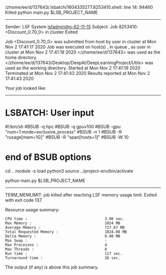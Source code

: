 /zhome/ee/d/137643/.lsbatch/1604335277.8253410.shell: line 14: 94460 Killed                  python main.py $LSB_PROJECT_NAME

------------------------------------------------------------
Sender: LSF System <lsfadmin@n-62-11-15>
Subject: Job 8253410: <Discount_0.70_0> in cluster <dcc> Exited

Job <Discount_0.70_0> was submitted from host <n-62-27-21> by user <s183905> in cluster <dcc> at Mon Nov  2 17:41:17 2020
Job was executed on host(s) <n-62-11-15>, in queue <gpuv100>, as user <s183905> in cluster <dcc> at Mon Nov  2 17:41:19 2020
</zhome/ee/d/137643> was used as the home directory.
</zhome/ee/d/137643/Desktop/DeepAI/DeepLearningProject/Utils> was used as the working directory.
Started at Mon Nov  2 17:41:19 2020
Terminated at Mon Nov  2 17:41:43 2020
Results reported at Mon Nov  2 17:41:43 2020

Your job looked like:

------------------------------------------------------------
# LSBATCH: User input
#!/bin/sh
#BSUB -q hpc
#BSUB -q gpuv100
#BSUB -gpu "num=1:mode=exclusive_process"
#BSUB -n 1
#BSUB -R "rusage[mem=1G]"
#BSUB -R "span[hosts=1]"
#BSUB -W 10
# end of BSUB options
cd ..
module -s load python3
source ../project-env/bin/activate

python main.py $LSB_PROJECT_NAME


------------------------------------------------------------

TERM_MEMLIMIT: job killed after reaching LSF memory usage limit.
Exited with exit code 137.

Resource usage summary:

    CPU time :                                   3.00 sec.
    Max Memory :                                 1024 MB
    Average Memory :                             717.67 MB
    Total Requested Memory :                     1024.00 MB
    Delta Memory :                               0.00 MB
    Max Swap :                                   -
    Max Processes :                              4
    Max Threads :                                8
    Run time :                                   117 sec.
    Turnaround time :                            26 sec.

The output (if any) is above this job summary.


